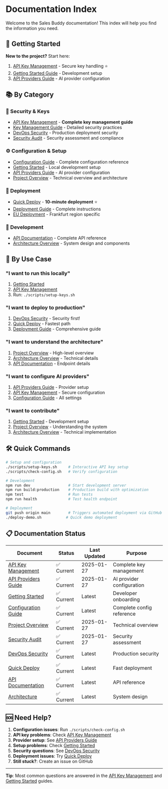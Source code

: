 # Documentation Index

Welcome to the Sales Buddy documentation! This index will help you find the information you need.

## 🚀 Getting Started

**New to the project?** Start here:

1. [API Key Management](security/API_KEY_MANAGEMENT.md) - Secure key handling ⭐
2. [Getting Started Guide](guides/GETTING_STARTED.md) - Development setup
3. [API Providers Guide](guides/API_PROVIDERS.md) - AI provider configuration

## 📚 By Category

### 🔐 Security & Keys
- [API Key Management](security/API_KEY_MANAGEMENT.md) - **Complete key management guide**
- [Key Management Guide](security/KEY_MANAGEMENT.md) - Detailed security practices  
- [DevOps Security](security/DEVOPS_SECURITY.md) - Production deployment security
- [Security Audit](security/SECURITY_AUDIT.md) - Security assessment and compliance

### ⚙️ Configuration & Setup
- [Configuration Guide](guides/CONFIGURATION.md) - Complete configuration reference
- [Getting Started](guides/GETTING_STARTED.md) - Local development setup
- [API Providers Guide](guides/API_PROVIDERS.md) - AI provider configuration
- [Project Overview](PROJECT_OVERVIEW.md) - Technical overview and architecture

### 🚀 Deployment
- [Quick Deploy](deployment/QUICK_DEPLOY.md) - **10-minute deployment** ⭐
- [Deployment Guide](deployment/DEPLOYMENT.md) - Complete instructions
- [EU Deployment](deployment/DEPLOY_EU.md) - Frankfurt region specific

### 🔧 Development
- [API Documentation](API.md) - Complete API reference
- [Architecture Overview](ARCHITECTURE.md) - System design and components

## 🎯 By Use Case

### "I want to run this locally"
1. [Getting Started](guides/GETTING_STARTED.md)
2. [API Key Management](security/API_KEY_MANAGEMENT.md)
3. Run: `./scripts/setup-keys.sh`

### "I want to deploy to production" 
1. [DevOps Security](security/DEVOPS_SECURITY.md) - Security first!
2. [Quick Deploy](deployment/QUICK_DEPLOY.md) - Fastest path
3. [Deployment Guide](deployment/DEPLOYMENT.md) - Comprehensive guide

### "I want to understand the architecture"
1. [Project Overview](PROJECT_OVERVIEW.md) - High-level overview
2. [Architecture Overview](ARCHITECTURE.md) - Technical details
3. [API Documentation](API.md) - Endpoint details

### "I want to configure AI providers"
1. [API Providers Guide](guides/API_PROVIDERS.md) - Provider setup
2. [API Key Management](security/API_KEY_MANAGEMENT.md) - Secure configuration
3. [Configuration Guide](guides/CONFIGURATION.md) - All settings

### "I want to contribute"
1. [Getting Started](guides/GETTING_STARTED.md) - Development setup
2. [Project Overview](PROJECT_OVERVIEW.md) - Understanding the system
3. [Architecture Overview](ARCHITECTURE.md) - Technical implementation

## 🛠️ Quick Commands

```bash
# Setup and configuration
./scripts/setup-keys.sh     # Interactive API key setup
./scripts/check-config.sh   # Verify configuration

# Development
npm run dev                 # Start development server
npm run build:production    # Production build with optimization
npm test                    # Run tests  
npm run health              # Test health endpoint

# Deployment
git push origin main        # Triggers automated deployment via GitHub Actions
./deploy-demo.sh           # Quick demo deployment
```

## 📋 Documentation Status

| Document | Status | Last Updated | Purpose |
|----------|--------|--------------|---------|
| [API Key Management](security/API_KEY_MANAGEMENT.md) | ✅ Current | 2025-01-27 | Complete key management |
| [API Providers Guide](guides/API_PROVIDERS.md) | ✅ Current | 2025-01-27 | AI provider configuration |
| [Getting Started](guides/GETTING_STARTED.md) | ✅ Current | Latest | Developer onboarding |
| [Configuration Guide](guides/CONFIGURATION.md) | ✅ Current | Latest | Complete config reference |
| [Project Overview](PROJECT_OVERVIEW.md) | ✅ Current | 2025-01-27 | Technical overview |
| [Security Audit](security/SECURITY_AUDIT.md) | ✅ Current | 2025-01-27 | Security assessment |
| [DevOps Security](security/DEVOPS_SECURITY.md) | ✅ Current | Latest | Production security |
| [Quick Deploy](deployment/QUICK_DEPLOY.md) | ✅ Current | Latest | Fast deployment |
| [API Documentation](API.md) | ✅ Current | Latest | API reference |
| [Architecture](ARCHITECTURE.md) | ✅ Current | Latest | System design |

## 🆘 Need Help?

1. **Configuration issues**: Run `./scripts/check-config.sh`
2. **API key problems**: Check [API Key Management](security/API_KEY_MANAGEMENT.md)
3. **Provider setup**: See [API Providers Guide](guides/API_PROVIDERS.md)
4. **Setup problems**: Check [Getting Started](guides/GETTING_STARTED.md)
5. **Security questions**: See [DevOps Security](security/DEVOPS_SECURITY.md)
6. **Deployment issues**: Try [Quick Deploy](deployment/QUICK_DEPLOY.md)
7. **Still stuck?**: Create an issue on GitHub

---

**Tip**: Most common questions are answered in the [API Key Management](security/API_KEY_MANAGEMENT.md) and [Getting Started](guides/GETTING_STARTED.md) guides. 